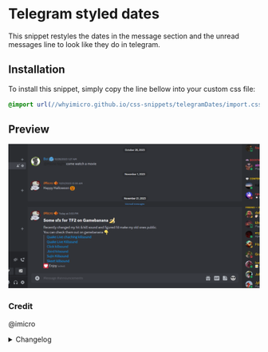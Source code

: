 # Telegram styled dates
This snippet restyles the dates in the message section and the unread messages line to look like they do in telegram.
## Installation
To install this snippet, simply copy the line bellow into your custom css file:
```css
@import url(//whyimicro.github.io/css-snippets/telegramDates/import.css);
```
## Preview
![image](https://raw.githubusercontent.com/WhyiMicro/css-snippets/main/_previews/telegramDates.png)
### Credit
@imicro
<details>
<summary>Changelog</summary>

## 1.0.0

- Moved from old repo to new one

</details>
